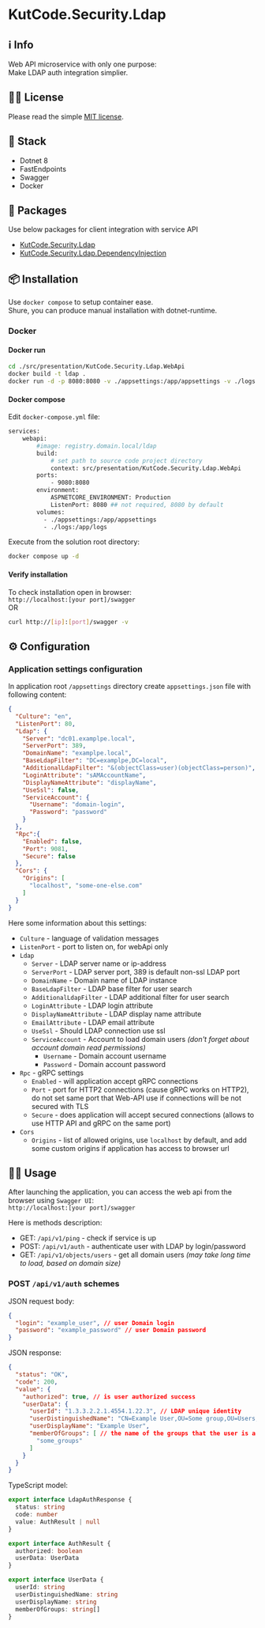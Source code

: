 # KutCode.Security.Ldap

## ℹ️ Info
Web API microservice with only one purpose:  
Make LDAP auth integration simplier.

## 🧑‍⚖️ License
Please read the simple [MIT license](./LICENSE).

## 📜 Stack
- Dotnet 8
- FastEndpoints
- Swagger
- Docker

## 🎁 Packages
Use below packages for client integration with service API
- [KutCode.Security.Ldap](https://www.nuget.org/packages/KutCode.Security.Ldap)
- [KutCode.Security.Ldap.DependencyInjection](https://www.nuget.org/packages/KutCode.Security.Ldap.DependencyInjection)

## 📦 Installation
Use `docker compose` to setup container ease.  
Shure, you can produce manual installation with dotnet-runtime.

### Docker
#### Docker run
```bash
cd ./src/presentation/KutCode.Security.Ldap.WebApi
docker build -t ldap .
docker run -d -p 8080:8080 -v ./appsettings:/app/appsettings -v ./logs:/apt/logs -e ASPNETCORE_URLS=http://+:80 ldap
```
#### Docker compose
Edit `docker-compose.yml` file:
```bash 
services: 
    webapi:
        #image: registry.domain.local/ldap
        build:
            # set path to source code project directory
            context: src/presentation/KutCode.Security.Ldap.WebApi
        ports: 
            - 9080:8080
        environment:
            ASPNETCORE_ENVIRONMENT: Production
            ListenPort: 8080 ## not required, 8080 by default
        volumes:
          - ./appsettings:/app/appsettings
          - ./logs:/app/logs
```
Execute from the solution root directory:
```bash
docker compose up -d  
```

#### Verify installation
To check installation open in browser:  
`http://localhost:[your port]/swagger`  
OR  
```bash
curl http://[ip]:[port]/swagger -v
```



## ⚙️ Configuration
### Application settings configuration
In application root `/appsettings` directory create `appsettings.json` file with following content:
```json
{
  "Culture": "en",
  "ListenPort": 80,
  "Ldap": {
    "Server": "dc01.examplpe.local",
    "ServerPort": 389,
    "DomainName": "examplpe.local",
    "BaseLdapFilter": "DC=examplpe,DC=local",
    "AdditionalLdapFilter": "&(objectClass=user)(objectClass=person)",
    "LoginAttribute": "sAMAccountName",
    "DisplayNameAttribute": "displayName",
    "UseSsl": false,
    "ServiceAccount": {
      "Username": "domain-login",
      "Password": "password"
    }
  },
  "Rpc":{
    "Enabled": false,
    "Port": 9081,
    "Secure": false
  },
  "Cors": {
    "Origins": [
      "localhost", "some-one-else.com"
    ]
  }
}
```
Here some information about this settings:
- `Culture` - language of validation messages
- `ListenPort` - port to listen on, for webApi only
- `Ldap`
  - `Server` - LDAP server name or ip-address
  - `ServerPort` - LDAP server port, 389 is default non-ssl LDAP port 
  - `DomainName` - Domain name of LDAP instance
  - `BaseLdapFilter` - LDAP base filter for user search
  - `AdditionalLdapFilter` - LDAP additional filter for user search
  - `LoginAttribute` - LDAP login attribute
  - `DisplayNameAttribute` - LDAP display name attribute
  - `EmailAttribute` - LDAP email attribute
  - `UseSsl` - Should LDAP connection use ssl
  - `ServiceAccount` - Account to load domain users *(don't forget about account domain read permissions)*
    - `Username` - Domain account username
    - `Password` - Domain account password
- `Rpc` - gRPC settings
  - `Enabled` - will application accept gRPC connections
  - `Port` - port for HTTP2 connections (cause gRPC works on HTTP2), do not set same port that Web-API use if connections will be not secured with TLS
  - `Secure` - does application will accept secured connections (allows to use HTTP API and gRPC on the same port)
- `Cors`
  - `Origins` - list of allowed origins, use `localhost` by default,
  and add some custom origins if application has access to browser url  

## 🏃‍♂️ Usage

After launching the application, you can access the web api from the browser using `Swagger UI`:  
`http://localhost:[your port]/swagger`

Here is methods description:
- GET: `/api/v1/ping` - check if service is up
- POST: `/api/v1/auth` - authenticate user with LDAP by login/password
- GET: `/api/v1/objects/users` - get all domain users *(may take long time to load, based on domain size)*

### POST `/api/v1/auth` schemes
JSON request body:
```json
{
  "login": "example_user", // user Domain login
  "password": "example_password" // user Domain password
}
```
JSON response:
```json
{
  "status": "OK",
  "code": 200,
  "value": {
    "authorized": true, // is user authorized success
    "userData": {
      "userId": "1.3.3.2.2.1.4554.1.22.3", // LDAP unique identity
      "userDistinguishedName": "CN=Example User,OU=Some group,OU=Users,DC=somedomain,DC=local",
      "userDisplayName": "Example User",
      "memberOfGroups": [ // the name of the groups that the user is a member of
        "some_groups"
      ]
    }
  }
}
```
TypeScript model:
```ts
export interface LdapAuthResponse {
  status: string
  code: number
  value: AuthResult | null
}

export interface AuthResult {
  authorized: boolean
  userData: UserData
}

export interface UserData {
  userId: string
  userDistinguishedName: string
  userDisplayName: string
  memberOfGroups: string[]
}
```